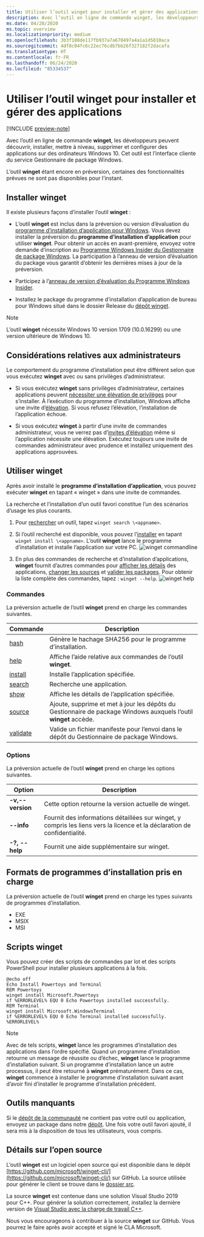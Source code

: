 ```yaml
---
title: Utiliser l’outil winget pour installer et gérer des applications
description: Avec l’outil en ligne de commande winget, les développeurs peuvent découvrir, installer, mettre à niveau, supprimer et configurer des applications sur des ordinateurs Windows 10.
ms.date: 04/28/2020
ms.topic: overview
ms.localizationpriority: medium
ms.openlocfilehash: 3b3f108de117fb937a7a670497a4a1a1d5810aca
ms.sourcegitcommit: 4df8c04fc6c22ec76cdb7bb26f327182f2dacafa
ms.translationtype: HT
ms.contentlocale: fr-FR
ms.lasthandoff: 06/24/2020
ms.locfileid: "85334537"
---
```

# <a name="use-the-winget-tool-to-install-and-manage-applications"></a>Utiliser l’outil winget pour installer et gérer des applications

[!INCLUDE [preview-note](../../includes/package-manager-preview.md)]

Avec l’outil en ligne de commande **winget**, les développeurs peuvent découvrir, installer, mettre à niveau, supprimer et configurer des applications sur des ordinateurs Windows 10. Cet outil est l’interface cliente du service Gestionnaire de package Windows.

L’outil **winget** étant encore en préversion, certaines des fonctionnalités prévues ne sont pas disponibles pour l’instant.

## <a name="install-winget"></a>Installer winget

Il existe plusieurs façons d’installer l’outil **winget** :

* L’outil **winget** est inclus dans la préversion ou version d’évaluation du [programme d’installation d’application pour Windows](https://www.microsoft.com/p/app-installer/9nblggh4nns1?ocid=9nblggh4nns1_ORSEARCH_Bing&rtc=1&activetab=pivot:overviewtab). Vous devez installer la préversion du **programme d’installation d’application** pour utiliser **winget**. Pour obtenir un accès en avant-première, envoyez votre demande d’inscription au [Programme Windows Insider du Gestionnaire de package Windows](https://aka.ms/AppInstaller_InsiderProgram). La participation à l’anneau de version d’évaluation du package vous garantit d’obtenir les dernières mises à jour de la préversion.

* Participez à l’[anneau de version d’évaluation du Programme Windows Insider](https://insider.windows.com).

* Installez le package du programme d’installation d’application de bureau pour Windows situé dans le dossier Release du [dépôt winget](https://github.com/microsoft/winget-cli).

> [!NOTE]
> L’outil **winget** nécessite Windows 10 version 1709 (10.0.16299) ou une version ultérieure de Windows 10.

## <a name="administrator-considerations"></a>Considérations relatives aux administrateurs

Le comportement du programme d’installation peut être différent selon que vous exécutez **winget** avec ou sans privilèges d’administrateur.

* Si vous exécutez **winget** sans privilèges d’administrateur, certaines applications peuvent [nécessiter une élévation de privilèges](https://docs.microsoft.com/windows/security/identity-protection/user-account-control/) pour s’installer. À l’exécution du programme d’installation, Windows affiche une invite d’[élévation](https://docs.microsoft.com/windows/security/identity-protection/user-account-control). Si vous refusez l’élévation, l’installation de l’application échoue.  

* Si vous exécutez **winget** à partir d’une invite de commandes administrateur, vous ne verrez pas d’[invites d’élévation](https://docs.microsoft.com/windows/security/identity-protection/user-account-control/how-user-account-control-works) même si l’application nécessite une élévation. Exécutez toujours une invite de commandes administrateur avec prudence et installez uniquement des applications approuvées.

## <a name="use-winget"></a>Utiliser winget

Après avoir installé le **programme d’installation d’application**, vous pouvez exécuter **winget** en tapant « winget » dans une invite de commandes.

La recherche et l’installation d’un outil favori constitue l’un des scénarios d’usage les plus courants.

1. Pour [rechercher](search.md) un outil, tapez `winget search \<appname>`.
2. Si l’outil recherché est disponible, vous pouvez l’[installer](install.md) en tapant `winget install \<appname>`. L’outil **winget** lance le programme d’installation et installe l’application sur votre PC.
    ![winget commandline](images\install.png)

3. En plus des commandes de recherche et d’installation d’applications, **winget** fournit d’autres commandes pour [afficher les détails](show.md) des applications, [changer les sources](source.md) et [valider les packages](validate.md). Pour obtenir la liste complète des commandes, tapez : `winget --help`.
    ![winget help](images\help.png)

### <a name="commands"></a>Commandes

La préversion actuelle de l’outil **winget** prend en charge les commandes suivantes.

| Commande | Description |
|---------|-------------|
| [hash](hash.md) | Génère le hachage SHA256 pour le programme d’installation. |
| [help](help.md) | Affiche l’aide relative aux commandes de l’outil **winget**. |
| [install](install.md) | Installe l’application spécifiée. |
| [search](search.md) | Recherche une application. |
| [show](show.md) | Affiche les détails de l’application spécifiée. |
| [source](source.md) | Ajoute, supprime et met à jour les dépôts du Gestionnaire de package Windows auxquels l’outil **winget** accède. |
| [validate](validate.md) | Valide un fichier manifeste pour l’envoi dans le dépôt du Gestionnaire de package Windows. |

### <a name="options"></a>Options

La préversion actuelle de l’outil **winget** prend en charge les options suivantes.

| Option | Description |
|--------------|-------------|
| **-v,--version** | Cette option retourne la version actuelle de winget. |
| **--info** |  Fournit des informations détaillées sur winget, y compris les liens vers la licence et la déclaration de confidentialité. |
| **-?, --help** |  Fournit une aide supplémentaire sur winget. |

## <a name="supported-installer-formats"></a>Formats de programmes d’installation pris en charge

La préversion actuelle de l’outil **winget** prend en charge les types suivants de programmes d’installation.

* EXE
* MSIX
* MSI

## <a name="scripting-winget"></a>Scripts winget

Vous pouvez créer des scripts de commandes par lot et des scripts PowerShell pour installer plusieurs applications à la fois.

``` CMD
@echo off  
Echo Install Powertoys and Terminal  
REM Powertoys  
winget install Microsoft.Powertoys  
if %ERRORLEVEL% EQU 0 Echo Powertoys installed successfully.  
REM Terminal  
winget install Microsoft.WindowsTerminal  
if %ERRORLEVEL% EQU 0 Echo Terminal installed successfully.   %ERRORLEVEL%
```

> [!NOTE]
> Avec de tels scripts, **winget** lance les programmes d’installation des applications dans l’ordre spécifié. Quand un programme d’installation retourne un message de réussite ou d’échec, **winget** lance le programme d’installation suivant. Si un programme d’installation lance un autre processus, il peut être retourné à **winget** prématurément. Dans ce cas, **winget** commence à installer le programme d’installation suivant avant d’avoir fini d’installer le programme d’installation précédent.

## <a name="missing-tools"></a>Outils manquants

Si le [dépôt de la communauté](../package/repository.md) ne contient pas votre outil ou application, envoyez un package dans notre [dépôt](https://github.com/microsoft/winget-pkgs). Une fois votre outil favori ajouté, il sera mis à la disposition de tous les utilisateurs, vous compris.

## <a name="open-source-details"></a>Détails sur l’open source

L’outil **winget** est un logiciel open source qui est disponible dans le dépôt [https://github.com/microsoft/winget-cli/](https://github.com/microsoft/winget-cli/) sur GitHub. La source utilisée pour générer le client se trouve dans le [dossier src](https://github.com/microsoft/winget-cli/tree/master/src).

La source **winget** est contenue dans une solution Visual Studio 2019 pour C++. Pour générer la solution correctement, installez la dernière version de [Visual Studio avec la charge de travail C++](https://visualstudio.microsoft.com/downloads/).

Nous vous encourageons à contribuer à la source **winget** sur GitHub. Vous pourrez le faire après avoir accepté et signé le CLA Microsoft.
